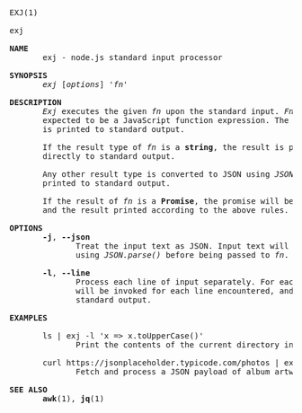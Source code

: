 <pre>
EXJ(1)

exj

<b>NAME</b>
       exj - node.js standard input processor

<b>SYNOPSIS</b>
       <em>exj</em> [<em>options</em>] <em>'fn'</em>

<b>DESCRIPTION</b>
       <em>Exj</em> executes the given <em>fn</em> upon the standard input. <em>Fn</em> is
       expected to be a JavaScript function expression. The result of <em>fn</em> execution
       is printed to standard output.
       
       If the result type of <em>fn</em> is a <b>string</b>, the result is printed 
       directly to standard output.
      
       Any other result type is converted to JSON using <em>JSON.stringify()</em> and 
       printed to standard output.

       If the result of <em>fn</em> is a <b>Promise</b>, the promise will be resolved 
       and the result printed according to the above rules.

<b>OPTIONS</b>
       <b>-j</b>, <b>--json</b>
              Treat the input text as JSON. Input text will be parsed to JavaScript objects 
              using <em>JSON.parse()</em> before being passed to <em>fn</em>.

       <b>-l</b>, <b>--line</b>
              Process each line of input separately. For each line of standard input, <em>fn</em> 
              will be invoked for each line encountered, and the result will be written to 
              standard output.

<b>EXAMPLES</b>

       ls | exj -l 'x => x.toUpperCase()'
              Print the contents of the current directory in uppercase

       curl https://jsonplaceholder.typicode.com/photos | exj -j 'res => res.map(({ title, thumbnailUrl }) => `${title} - ${thumbnailUrl}`).join('\n')'
              Fetch and process a JSON payload of album artwork

<b>SEE ALSO</b>
       <b>awk</b>(1), <b>jq</b>(1)

</pre>